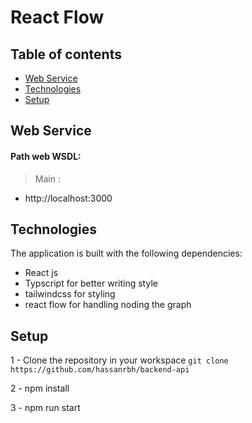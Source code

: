 # React Flow

## Table of contents
* [Web Service](#web-services)
* [Technologies](#technologies)
* [Setup](#setup)

## Web Service  
#### Path web WSDL:  
>Main :
* http://localhost:3000

## Technologies
The application is built with the following dependencies:
* React js
* Typscript for better writing style
* tailwindcss for styling
* react flow for handling noding the graph

## Setup
1 - Clone the repository in your workspace `git clone https://github.com/hassanrbh/backend-api`

2 - npm install

3 - npm run start
